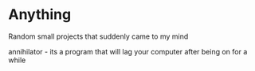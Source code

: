 # Anything
Random small projects that suddenly came to my mind

annihilator - its a program that will lag your computer after being on for a while
